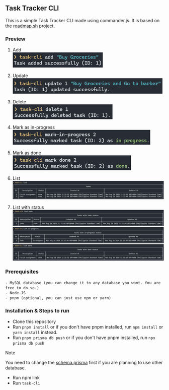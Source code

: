## Task Tracker CLI

This is a simple Task Tracker CLI made using commander.js. It is based on the [roadmap.sh](https://roadmap.sh/projects/task-tracker) project.

### Preview

1. Add  
   ![task-cli add](./images/task-cli-add.png)

2. Update  
   ![task-cli update](./images/task-cli-update.png)

3. Delete  
   ![task-cli delete](./images/task-cli-delete.png)

4. Mark as in-progress  
   ![task-cli mark-in-progress](./images/task-cli-mark-in-progress.png)

5. Mark as done  
   ![task-cli mark-done](./images/task-cli-mark-done.png)

6. List
   ![task-cli list](./images/task-cli-list.png)

7. List with status
   ![task-cli list todo](./images/task-cli-list-todo.png)
   ![task-cli list in-progress](./images/task-cli-list-in-progress.png)
   ![task-cli list done](./images/task-cli-list-done.png)

### Prerequisites

    - MySQL database (you can change it to any database you want. You are free to do so.)
    - Node.JS
    - pnpm (optional, you can just use npm or yarn)

### Installation & Steps to run

-   Clone this repository
-   Run `pnpm install` or if you don't have pnpm installed, run `npm install` or `yarn install` instead.
-   Run `pnpm prisma db push` or if you don't have pnpm installed, run `npx prisma db push`

> [!NOTE]  
> You need to change the [schema.prisma](./prisma/schema.prisma) first if you are planning to use
> other database.

-   Run npm link
-   Run `task-cli`
